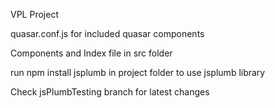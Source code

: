 VPL Project

quasar.conf.js for included quasar components

Components and Index file in src folder

run npm install jsplumb in project folder to use jsplumb library

Check jsPlumbTesting branch for latest changes

